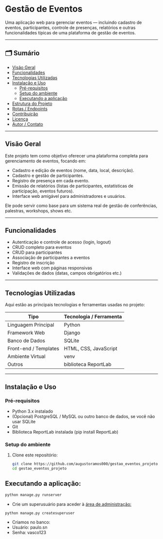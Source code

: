 # Gestão de Eventos

Uma aplicação web para gerenciar eventos — incluindo cadastro de eventos, participantes, controle de presenças, relatórios e outras funcionalidades típicas de uma plataforma de gestão de eventos.

---

## 🗂️ Sumário

- [Visão Geral](#visão-geral)  
- [Funcionalidades](#funcionalidades)  
- [Tecnologias Utilizadas](#tecnologias-utilizadas)  
- [Instalação e Uso](#instalação-e-uso)  
  - [Pré-requisitos](#pré-requisitos)  
  - [Setup do ambiente](#setup-do-ambiente)  
  - [Executando a aplicação](#executando-a-aplicação)  
- [Estrutura do Projeto](#estrutura-do-projeto)  
- [Rotas / Endpoints](#rotas--endpoints)  
- [Contribuição](#contribuição)  
- [Licença](#licença)  
- [Autor / Contato](#autor--contato)

---

## Visão Geral

Este projeto tem como objetivo oferecer uma plataforma completa para gerenciamento de eventos, focando em:

- Cadastro e edição de eventos (nome, data, local, descrição).  
- Cadastro e gestão de participantes.  
- Registro de presença em cada evento.  
- Emissão de relatórios (listas de participantes, estatísticas de participação, eventos futuros).  
- Interface web amigável para administradores e usuários.  

Ele pode servir como base para um sistema real de gestão de conferências, palestras, workshops, shows etc.

---

## Funcionalidades

- Autenticação e controle de acesso (login, logout)  
- CRUD completo para eventos  
- CRUD para participantes  
- Associação de participantes a eventos  
- Registro de inscrição 
- Interface web com páginas responsivas  
- Validações de dados (datas, campos obrigatórios etc.)  

---

## Tecnologias Utilizadas

Aqui estão as principais tecnologias e ferramentas usadas no projeto:

| Tipo | Tecnologia / Ferramenta |
|------|--------------------------|
| Linguagem Principal | Python |
| Framework Web |Django|
| Banco de Dados |SQLite|
| Front-end / Templates | HTML, CSS, JavaScript |
| Ambiente Virtual | venv |
| Outros | biblioteca ReportLab |

---

## Instalação e Uso

### Pré-requisitos

- Python 3.x instalado  
- (Opcional) PostgreSQL / MySQL ou outro banco de dados, se você não usar SQLite  
- Git
- Biblioteca ReportLab instalada (pip install ReportLab) 

### Setup do ambiente

1. Clone este repositório:

   ```bash
   git clone https://github.com/augustoramos000/gestao_eventos_projeto.git
   cd gestao_eventos_projeto

## Executando a aplicação:
```bash
python manage.py runserver 
```
- Crie um superusuário para aceder à [área de administração:](http://127.0.0.1:8000/admin/)

 ```bash
python manage.py createsuperuser
 ```
- Criamos no banco:
- Usuário: paulo.sn
- Senha: vasco123

